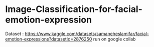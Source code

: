 # Image-Classification-for-facial-emotion-expression

Dataset : https://www.kaggle.com/datasets/samaneheslamifar/facial-emotion-expressions?datasetId=2876250
run on google collab
